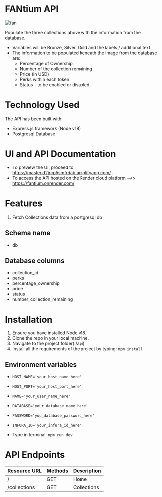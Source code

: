 # FANtium API

![fan](https://user-images.githubusercontent.com/18735075/232774183-726ff577-c30e-4323-8aee-e5887c26cd04.png)

Populate the three collections above with the information from the database.
- Variables will be Bronze, Silver, Gold and the labels / additional text.
- The information to be populated beneath the image from the database are:
    - Percentage of Ownership
    - Number of the collection remaining
    - Price (in USD)
    - Perks within each token
    - Status - to be enabled or disabled

# Technology Used

The API has been built with:

- Express.js framework (Node v18)
- Postgresql Database

# UI and API Documentation

- To preview the UI, proceed to https://master.d2jrcp5smfrdab.amplifyapp.com/ .
- To access the API hosted on the Render cloud platform -->> https://fantium.onrender.com/

# Features

1.  Fetch Collections data from a postgresql db

## Schema name
- db

## Database columns
- collection_id<Primary key>
- perks
- percentage_ownership
- price
- status
- number_collection_remaining

# Installation

1. Ensure you have installed Node v18.
2. Clone the repo in your local machine.
3. Navigate to the project folder(./api)
4. Install all the requirements of the project by typing:
   `npm install`

## Environment variables

- `HOST_NAME='your_host_name_here'`
- `HOST_PORT='your_host_port_here'`
- `NAME='your_user_name_here'`
- `DATABASE='your_database_name_here'`
- `PASSWORD='you_database_password_here'`
- `INFURA_ID='your_infura_id_here'`

- Type in terminal:
  `npm run dev`


# API Endpoints

| Resource URL                                 | Methods | Description                                        |
| ---------------------------------------------| ------- | -------------------------------------------------- |
| /                                            | GET     | Home                                               |
| /collections                                 | GET     | Collections                                        |
